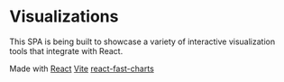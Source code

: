 # Visualizations

This SPA is being built to showcase a variety of interactive visualization tools that integrate with React.

Made with
[React](https://react.dev/)
[Vite](https://vitejs.dev/)
[react-fast-charts](https://www.npmjs.com/package/react-fast-charts)
